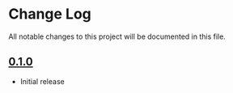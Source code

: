 # Change Log

All notable changes to this project will be documented in this file.

## [0.1.0](https://github.com/code-dot-org/code-dot-org/pull/58273)
* Initial release